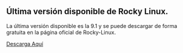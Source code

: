 ## Última versión disponible de Rocky Linux.

La última versión disponible es la 9.1 y se puede descargar de forma gratuita en la página oficial de Rocky-Linux.

[Descarga Aquí](https://rockylinux.org/download)
